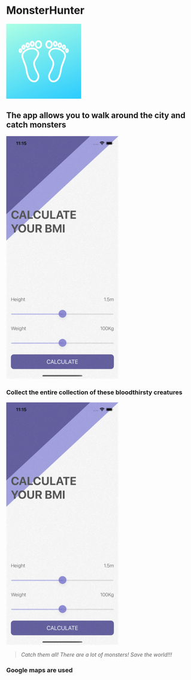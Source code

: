 # MonsterHunter

<img src="https://github.com/DmitriiSafin/BMICalculator/blob/main/BMICalculator/Assets.xcassets/AppIcon.appiconset/1024.png?raw=true" width="200">

## The app allows you to walk around the city and catch monsters

<img src="https://github.com/DmitriiSafin/BMICalculator/blob/main/ReadmeResources/appWork.gif" width="300">

### Collect the entire collection of these bloodthirsty creatures

<img src="https://github.com/DmitriiSafin/BMICalculator/blob/main/ReadmeResources/appWork.gif" width="300">

>*Catch them all! There are a lot of monsters! Save the world!!!*

### Google maps are used
